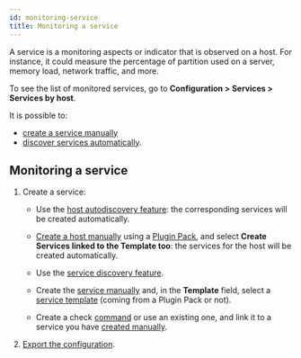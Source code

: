 ```yaml
---
id: monitoring-service
title: Monitoring a service
---
```


A service is a monitoring aspects or indicator that is observed on a host. For instance, it could measure the percentage of partition used on a server, memory load, network traffic, and more.

To see the list of monitored services, go to **Configuration > Services > Services by host**.

It is possible to:

- [create a service manually](create-service-manually.md)
- [discover services automatically](create-service-automatically.md).

## Monitoring a service

1. Create a service:

    - Use the [host autodiscovery feature](../discovery/description): the corresponding services will be created automatically.

    - [Create a host manually](../monitoring-hosts/create-host-manually.md) using a [Plugin Pack](../plugin-packs), and select **Create Services linked to the Template too**: the services for the host will be created automatically.

    - Use the [service discovery feature](create-service-automatically.md).

    - Create the [service manually](create-service-manually.md) and, in the **Template** field, select a [service template](service-template.md) (coming from a Plugin Pack or not).

    - Create a check [command](../generic-object-actions/commands.md) or use an existing one, and link it to a service you have [created manually](create-service-manually.md).

2. [Export the configuration](../export-configuration).
